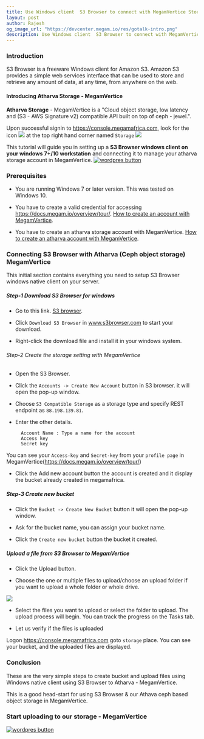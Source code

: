 ```yaml
---
title: Use Windows client  S3 Browser to connect with MegamVertice Storage (ceph)
layout: post
author: Rajesh
og_image_url: "https://devcenter.megam.io/res/gotalk-intro.png"
description: Use Windows client  S3 Browser to connect with MegamVertice Storage (ceph)
---
```


### Introduction

S3 Browser is a freeware Windows client for Amazon S3. Amazon S3 provides a simple web services interface that can be used to store and retrieve any amount of data, at any time, from anywhere on the web.


#### Introducing Atharva Storage - MegamVertice

**Atharva Storage** - MegamVertice is a "Cloud object storage, low latency and (S3 - AWS Signature v2) compatible API  built on top of ceph - jewel.".

Upon successful signin to https://console.megamafrica.com, look for the icon
![](/content/images/2016/06/storage-1.jpg)
 at the top right hand corner named `Storage`
![](/content/images/2016/06/atharva-1.jpg)


This tutorial will guide you in setting up a **S3 Browser windows client on your windows 7+/10 workstation** and connecting it to manage your atharva storage account in MegamVertice.
<a href="https://docs.megam.io/installation/prequisites/" target="_blank">
<img src="https://s3-ap-southeast-1.amazonaws.com/megampub/images/vertice/DEPLOY-TO-MEGAM-VERTICE-BIG.png" alt="wordpres button" /></a>

### Prerequisites

* You are running Windows 7 or later version. This was tested on Windows 10.

* You have to create a valid credential for accessing https://docs.megam.io/overview/tour/. [How to create an account with MegamVertice](http://devcenter.megam.io/2016/05/27/how-to-launch-ubuntu/).

* You have to create an atharva storage account with MegamVertice. [How to create an atharva account with MegamVertice](http://devcenter.megam.io/2016/06/17/getting-started-atharva-storage-in-megamafrica/).


### Connecting  S3 Browser  with Atharva (Ceph object storage) MegamVertice

This initial section contains everything you need to setup S3 Browser windows native client on your server.

##### Step-1 Download S3 Browser for windows

* Go to this link. <a href="http://s3browser.com/" target="_blank">S3 browser</a>.

* Click `Download S3 Browser` in <a href="http://s3browser.com/" target="_blank">www.s3browser.com</a> to start your download.

* Right-click the download file and install it in your windows system.

###### Step-2 Create the storage setting with MegamVertice

* Open the S3 Browser.

* Click the `Accounts -> Create New Account` button in S3 browser. it will open the pop-up window.

* Choose `S3 Compatible Storage` as a storage type and specify REST endpoint as `88.198.139.81`.

* Enter the other details.

    	Account Name : Type a name for the account
		Access key
		Secret key

You can see your `Access-key` and `Secret-key` from your `profile page` in MegamVertice(https://docs.megam.io/overview/tour/)

* Click the Add new account button the account is created and  it display the bucket already created in megamafrica.

##### Step-3 Create new bucket

* Click the `Bucket -> Create New Bucket` button it will open the pop-up window.

* Ask for the bucket name, you can assign your bucket name.

* Click the  `Create new bucket` button the bucket it created.

##### Upload a file from S3 Browser to MegamVertice

* Click the Upload button.

* Choose the one or multiple files to upload/choose an upload folder if you want to upload a whole folder or whole drive.

![](/content/images/2016/06/upload-folder-button.png)

*  Select the files you want to upload or select the folder to upload. The upload process will begin. You can track the progress on the Tasks tab.

* Let us verify if the files is uploaded

Logon https://console.megamafrica.com goto `storage` place. You can see your bucket, and the uploaded files are displayed.

### Conclusion

These are the very simple steps to create bucket and upload files using Windows native client using S3 Browser to Atharva - MegamVertice.

This is a good head-start for using S3 Browser & our Athava ceph based object storage in MegamVertice.

### Start uploading to our storage - MegamVertice

<a href="https://docs.megam.io/installation/prequisites/" target="_blank">
<img src="https://s3-ap-southeast-1.amazonaws.com/megampub/images/vertice/DEPLOY-TO-MEGAM-VERTICE-BIG.png" alt="wordpres button" /></a>
